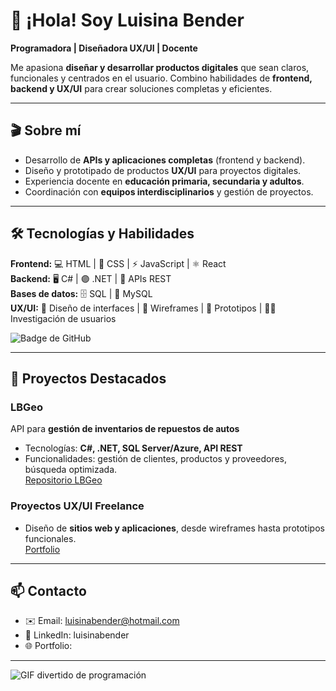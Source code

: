 # 👋 ¡Hola! Soy Luisina Bender

**Programadora | Diseñadora UX/UI | Docente**  

Me apasiona **diseñar y desarrollar productos digitales** que sean claros, funcionales y centrados en el usuario. Combino habilidades de **frontend, backend y UX/UI** para crear soluciones completas y eficientes.

---

## 🎬 Sobre mí

- Desarrollo de **APIs y aplicaciones completas** (frontend y backend).  
- Diseño y prototipado de productos **UX/UI** para proyectos digitales.  
- Experiencia docente en **educación primaria, secundaria y adultos**.  
- Coordinación con **equipos interdisciplinarios** y gestión de proyectos.  

---

## 🛠 Tecnologías y Habilidades
**Frontend:** 💻 HTML | 💅 CSS | ⚡ JavaScript | ⚛️ React  
**Backend:** 🖥️ C# | 🟣 .NET | 🔗 APIs REST  
**Bases de datos:** 🗄️ SQL | 🐬 MySQL  
**UX/UI:** 🎨 Diseño de interfaces | 📝 Wireframes | 📐 Prototipos | 🧑‍💻 Investigación de usuarios  

![Badge de GitHub](https://img.shields.io/badge/GitHub-LuisinaBender-181717?style=for-the-badge&logo=github)

---

## 🚀 Proyectos Destacados

### LBGeo
API para **gestión de inventarios de repuestos de autos**  
- Tecnologías: **C#, .NET, SQL Server/Azure, API REST**  
- Funcionalidades: gestión de clientes, productos y proveedores, búsqueda optimizada.  
[Repositorio LBGeo](https://github.com/LuisinaBender/LBGeo)

### Proyectos UX/UI Freelance
- Diseño de **sitios web y aplicaciones**, desde wireframes hasta prototipos funcionales.  
[Portfolio](https://www.tuportfolio.com)

---

## 📫 Contacto
- ✉️ Email: luisinabender@hotmail.com
- 🔗 LinkedIn: luisinabender
- 🌐 Portfolio:

---

![GIF divertido de programación](https://media.giphy.com/media/3o7aD2saalBwwftBIY/giphy.gif)

